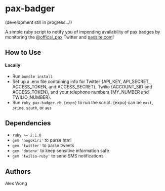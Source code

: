 pax-badger
==========

(development still in progress...!)

A simple ruby script to notify you of impending availability of pax badges by monitoring the [@offical_pax](https://twitter.com/official_pax) Twitter and [paxsite.com](https://www.paxsite.com)!

## How to Use

#### Locally
+ Run `bundle install`  
+ Set up a .env file containing info for Twitter {API_KEY, API_SECRET, ACCESS_TOKEN, and ACCESS_SECRET}, Twilio {ACCOUNT_SID and ACCESS_TOKEN}, and your telephone numbers {MY_NUMBER and TWILIO_NUMBER}.
+ Run `ruby pax-badger.rb {expo}` to run the script. {expo} can be `east`, `prime`, `south`, or `aus`


## Dependencies
+ `ruby >= 2.1.0`
+ `gem 'nogokiri'` to parse html
+ `gem 'twitter'` to parse tweets
+ `gem 'dotenv'` to keep sensitive information safe
+ `gem 'twilio-ruby'` to send SMS notifications


## Authors
Alex Wong
